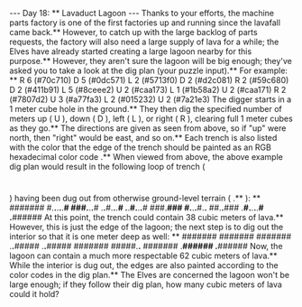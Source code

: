 --- Day 18: ** Lavaduct Lagoon ---
Thanks to your efforts, the machine parts factory is one of the first factories up and running since the lavafall came back.** However, to catch up with the large backlog of parts requests, the factory will also need a
large supply of lava
for a while; the Elves have already started creating a large lagoon nearby for this purpose.**
However, they aren't sure the lagoon will be big enough; they've asked you to take a look at the
dig plan
(your puzzle input).** For example: **
R 6 (#70c710)
D 5 (#0dc571)
L 2 (#5713f0)
D 2 (#d2c081)
R 2 (#59c680)
D 2 (#411b91)
L 5 (#8ceee2)
U 2 (#caa173)
L 1 (#1b58a2)
U 2 (#caa171)
R 2 (#7807d2)
U 3 (#a77fa3)
L 2 (#015232)
U 2 (#7a21e3)
The digger starts in a 1 meter cube hole in the ground.** They then dig the specified number of meters
up
(
U
),
down
(
D
),
left
(
L
), or
right
(
R
), clearing full 1 meter cubes as they go.** The directions are given as seen from above, so if "up" were north, then "right" would be east, and so on.** Each trench is also listed with
the color that the edge of the trench should be painted
as an
RGB hexadecimal color code
.**
When viewed from above, the above example dig plan would result in the following loop of
trench
(
#
) having been dug out from otherwise
ground-level terrain
(
.**
): **
#######
#.**.**.**.**.**#
###.**.**.**#
.**.**#.**.**.**#
.**.**#.**.**.**#
###.**###
#.**.**.**#.**.**
##.**.**###
.**#.**.**.**.**#
.**######
At this point, the trench could contain 38 cubic meters of lava.** However, this is just the edge of the lagoon; the next step is to
dig out the interior
so that it is one meter deep as well: **
#######
#######
#######
.**.**#####
.**.**#####
#######
#####.**.**
#######
.**######
.**######
Now, the lagoon can contain a much more respectable
62
cubic meters of lava.** While the interior is dug out, the edges are also painted according to the color codes in the dig plan.**
The Elves are concerned the lagoon won't be large enough; if they follow their dig plan,
how many cubic meters of lava could it hold?
